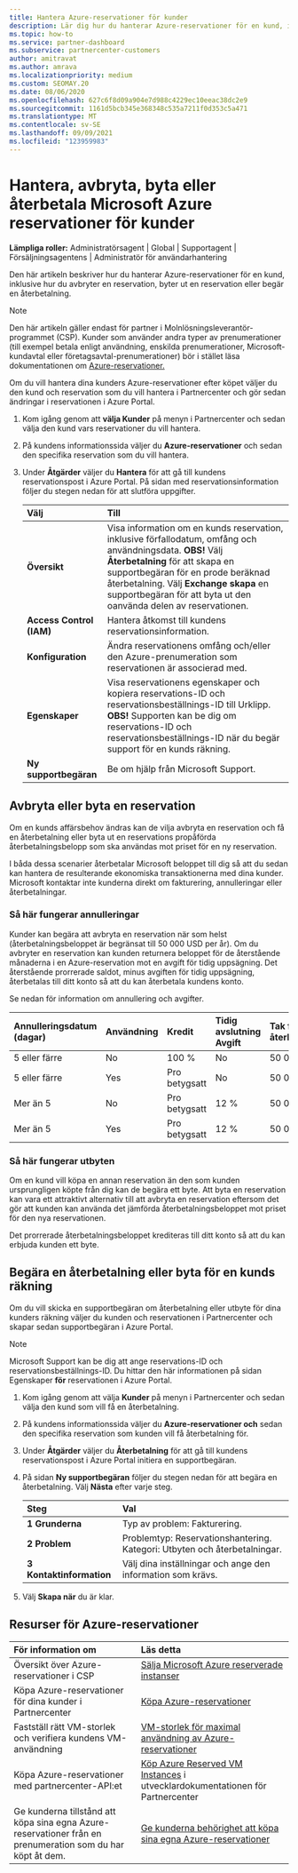 ```yaml
---
title: Hantera Azure-reservationer för kunder
description: Lär dig hur du hanterar Azure-reservationer för en kund, inklusive hur du avbryter en reservation, byter ut en reservation eller begär en återbetalning.
ms.topic: how-to
ms.service: partner-dashboard
ms.subservice: partnercenter-customers
author: amitravat
ms.author: amrava
ms.localizationpriority: medium
ms.custom: SEOMAY.20
ms.date: 08/06/2020
ms.openlocfilehash: 627c6f8d09a904e7d988c4229ec10eeac38dc2e9
ms.sourcegitcommit: 1161d5bcb345e368348c535a7211f0d353c5a471
ms.translationtype: MT
ms.contentlocale: sv-SE
ms.lasthandoff: 09/09/2021
ms.locfileid: "123959983"
---
```

# <a name="manage-cancel-exchange-or-refund-microsoft-azure-reservations-for-customers"></a>Hantera, avbryta, byta eller återbetala Microsoft Azure reservationer för kunder

**Lämpliga roller:** Administratörsagent | Global | Supportagent | Försäljningsagentens | Administratör för användarhantering

Den här artikeln beskriver hur du hanterar Azure-reservationer för en kund, inklusive hur du avbryter en reservation, byter ut en reservation eller begär en återbetalning.

> [!NOTE]
> Den här artikeln gäller endast för partner i Molnlösningsleverantör-programmet (CSP). Kunder som använder andra typer av prenumerationer (till exempel betala enligt användning, enskilda prenumerationer, Microsoft-kundavtal eller företagsavtal-prenumerationer) bör i stället läsa dokumentationen om [Azure-reservationer.](/azure/cost-management-billing/reservations)

Om du vill hantera dina kunders Azure-reservationer efter köpet väljer du den kund och reservation som du vill hantera i Partnercenter och gör sedan ändringar i reservationen i Azure Portal.

1. Kom igång genom att **välja Kunder** på menyn i Partnercenter och sedan välja den kund vars reservationer du vill hantera. 

2. På kundens informationssida väljer du **Azure-reservationer** och sedan den specifika reservation som du vill hantera.  

3. Under **Åtgärder** väljer du **Hantera** för att gå till kundens reservationspost i Azure Portal. På sidan med reservationsinformation följer du stegen nedan för att slutföra uppgifter.  

    | **Välj**   | **Till**    |
    |:-----------------------------|:-----------------|
    | **Översikt**   | Visa information om en kunds reservation, inklusive förfallodatum, omfång och användningsdata. **OBS!** Välj **Återbetalning** för att skapa en supportbegäran för en prode beräknad återbetalning. Välj **Exchange skapa** en supportbegäran för att byta ut den oanvända delen av reservationen.  
    | **Access Control (IAM)**   | Hantera åtkomst till kundens reservationsinformation.|
    | **Konfiguration**   | Ändra reservationens omfång och/eller den Azure-prenumeration som reservationen är associerad med.    |
    | **Egenskaper**   | Visa reservationens egenskaper och kopiera reservations-ID och reservationsbeställnings-ID till Urklipp. **OBS!** Supporten kan be dig om reservations-ID och reservationsbeställnings-ID när du begär support för en kunds räkning.    |
    | **Ny supportbegäran**    | Be om hjälp från Microsoft Support.   |
 
## <a name="cancel-or-exchange-a-reservation"></a>Avbryta eller byta en reservation

Om en kunds affärsbehov ändras kan de vilja avbryta en reservation och få en återbetalning eller byta ut en reservations propåförda återbetalningsbelopp som ska användas mot priset för en ny reservation.

I båda dessa scenarier återbetalar Microsoft beloppet till dig så att du sedan kan hantera de resulterande ekonomiska transaktionerna med dina kunder. Microsoft kontaktar inte kunderna direkt om fakturering, annulleringar eller återbetalningar.

### <a name="how-cancellations-work"></a>Så här fungerar annulleringar

Kunder kan begära att avbryta en reservation när som helst (återbetalningsbeloppet är begränsat till 50 000 USD per år). Om du avbryter en reservation kan kunden returnera beloppet för de återstående månaderna i en Azure-reservation mot en avgift för tidig uppsägning. Det återstående prorrerade saldot, minus avgiften för tidig uppsägning, återbetalas till ditt konto så att du kan återbetala kundens konto. 

Se nedan för information om annullering och avgifter.


|**Annulleringsdatum**<br> (dagar)   |**Användning**    |**Kredit**  |**Tidig avslutning**<br> Avgift    |**Tak för återbetalning** | 
|:----------------------------------|:------------|:-----------|:--------------------------------|:--------------|
|5 eller färre                         | No          | 100 %       | No                              | 50 000 USD   |
|5 eller färre                         | Yes         | Pro betygsatt  | No                              | 50 000 USD   |
|Mer än 5                        | No          | Pro betygsatt  | 12 %                             | 50 000 USD   |
|Mer än 5                        | Yes         | Pro betygsatt  | 12 %                             | 50 000 USD   |

### <a name="how-exchanges-work"></a>Så här fungerar utbyten 

Om en kund vill köpa en annan reservation än den som kunden ursprungligen köpte från dig kan de begära ett byte. Att byta en reservation kan vara ett attraktivt alternativ till att avbryta en reservation eftersom det gör att kunden kan använda det jämförda återbetalningsbeloppet mot priset för den nya reservationen. 

Det prorrerade återbetalningsbeloppet krediteras till ditt konto så att du kan erbjuda kunden ett byte.

## <a name="request-a-refund-or-exchange-on-behalf-of-a-customer"></a>Begära en återbetalning eller byta för en kunds räkning

Om du vill skicka en supportbegäran om återbetalning eller utbyte för dina kunders räkning väljer du kunden och reservationen i Partnercenter och skapar sedan supportbegäran i Azure Portal. 

>[!NOTE]
>Microsoft Support kan be dig att ange reservations-ID och reservationsbeställnings-ID. Du hittar den här informationen på sidan Egenskaper **för** reservationen i Azure Portal.

1. Kom igång genom att välja **Kunder** på menyn i Partnercenter och sedan välja den kund som vill få en återbetalning. 

2. På kundens informationssida väljer du **Azure-reservationer och** sedan den specifika reservation som kunden vill få återbetalning för.  

3. Under **Åtgärder** väljer du **Återbetalning** för att gå till kundens reservationspost i Azure Portal initiera en supportbegäran.  

4. På sidan **Ny supportbegäran** följer du stegen nedan för att begära en återbetalning. Välj **Nästa** efter varje steg. 

   |**Steg**                    |**Val**    |
   |:---------------------------|:-----------------|
   |**1 Grunderna**                |Typ av problem: Fakturering.  |
   |**2 Problem**               |Problemtyp: Reservationshantering. Kategori: Utbyten och återbetalningar. |
   |**3 Kontaktinformation**   |Välj dina inställningar och ange den information som krävs. 

5. Välj **Skapa när** du är klar.

## <a name="azure-reservations-resources"></a>Resurser för Azure-reservationer

|**För information om**   |**Läs detta**    |
|:-----------------------------|:-----------------|
|Översikt över Azure-reservationer i CSP  | [Sälja Microsoft Azure reserverade instanser](azure-reservations.md) |
|Köpa Azure-reservationer för dina kunder i Partnercenter   | [Köpa Azure-reservationer](azure-reservations-buying.md) |
|Fastställ rätt VM-storlek och verifiera kundens VM-användning   | [VM-storlek för maximal användning av Azure-reservationer](azure-usage.md)   |
|Köpa Azure-reservationer med partnercenter-API:et | [Köp Azure Reserved VM Instances](/partner-center/develop/purchase-azure-reservations) i utvecklardokumentationen för Partnercenter   |
|Ge kunderna tillstånd att köpa sina egna Azure-reservationer från en prenumeration som du har köpt åt dem. | [Ge kunderna behörighet att köpa sina egna Azure-reservationer](give-customers-permission.md)   |